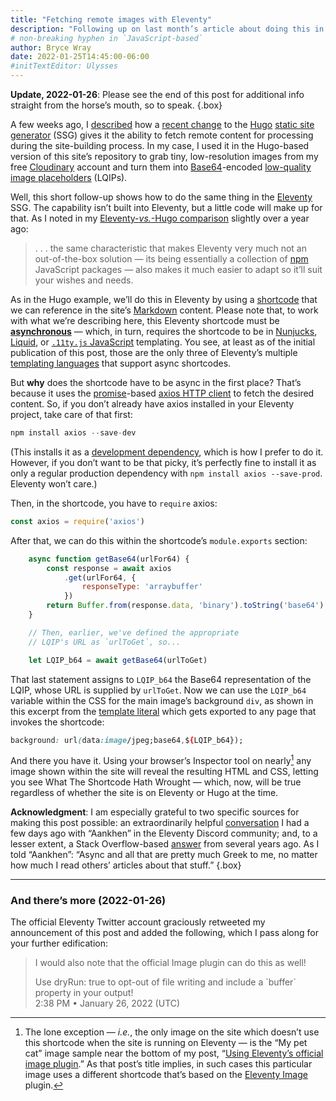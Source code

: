 ```yaml
---
title: "Fetching remote images with Eleventy"
description: "Following up on last month’s article about doing this in Hugo, we explain how to get there in a JavaScript-based SSG."
# non-breaking hyphen in `JavaScript-based`
author: Bryce Wray
date: 2022-01-25T14:45:00-06:00
#initTextEditor: Ulysses
---
```


**Update, 2022-01-26**: Please see the end of this post for additional info straight from the horse’s mouth, so to speak.
{.box}

A few weeks ago, I [described](/posts/2021/12/fetching-remote-stuff-hugo-0-90-plus/) how a [recent change](https://github.com/gohugoio/hugo/releases/tag/v0.90.0) to the [Hugo](https://gohugo.io) [static site generator](https://jamstack.org/generators) (SSG) gives it the ability to fetch remote content for processing during the site-building process. In my case, I used it in the Hugo-based version of this site’s repository to grab tiny, low-resolution images from my free [Cloudinary](https://cloudinary.com) account and turn them into [Base64](https://en.wikipedia.org/wiki/Base64)-encoded [low-quality image placeholders](https://www.guypo.com/introducing-lqip-low-quality-image-placeholders) (LQIPs).

Well, this short follow-up shows how to do the same thing in the [Eleventy](https://11ty.dev) SSG. The capability isn’t built into Eleventy, but a little code will make up for that. As I noted in my [Eleventy-*vs.*-Hugo comparison](/posts/2020/12/eleventy-hugo-comparing-contrasting/) slightly over a year ago:

> .&nbsp;.&nbsp;. the same characteristic that makes Eleventy very much not an out-of-the-box solution — its being essentially a collection of [npm](https://npmjs.com) JavaScript packages — also makes it much easier to adapt so it’ll suit your wishes and needs.

As in the Hugo example, we’ll do this in Eleventy by using a [shortcode](https://www.11ty.dev/docs/shortcodes/) that we can reference in the site’s [Markdown](https://daringfireball.net/projects/markdown) content. Please note that, to work with what we’re describing here, this Eleventy shortcode must be **[asynchronous](https://developer.mozilla.org/en-US/docs/Glossary/Asynchronous)** — which, in turn, requires the shortcode to be in [Nunjucks](https://www.11ty.dev/docs/languages/nunjucks/#asynchronous-shortcodes), [Liquid](https://www.11ty.dev/docs/languages/liquid/#asynchronous-shortcodes), or [`.11ty.js` JavaScript](https://www.11ty.dev/docs/languages/javascript/#asynchronous-javascript-template-functions) templating. You see, at least as of the initial publication of this post, those are the only three of Eleventy’s multiple [templating languages](https://www.11ty.dev/docs/languages/) that support async shortcodes.

But **why** does the shortcode have to be async in the first place? That’s because it uses the [promise](https://developer.mozilla.org/en-US/docs/Web/JavaScript/Reference/Global_Objects/Promise)-based [axios HTTP client](https://axios-http.com/) to fetch the desired content. So, if you don’t already have axios installed in your Eleventy project, take care of that first:

```js
npm install axios --save-dev
```

(This installs it as a [development dependency](https://docs.npmjs.com/specifying-dependencies-and-devdependencies-in-a-package-json-file), which is how I prefer to do it. However, if you don’t want to be that picky, it’s perfectly fine to install it as only a regular production dependency with `npm install axios --save-prod`. Eleventy won’t care.)

Then, in the shortcode, you have to `require` axios:

```js
const axios = require('axios')
```

After that, we can do this within the shortcode’s `module.exports` section:

```js
	async function getBase64(urlFor64) {
		const response = await axios
			.get(urlFor64, {
				responseType: 'arraybuffer'
			})
		return Buffer.from(response.data, 'binary').toString('base64')
	}

	// Then, earlier, we've defined the appropriate
	// LQIP's URL as `urlToGet`, so...

	let LQIP_b64 = await getBase64(urlToGet)
```

That last statement assigns to `LQIP_b64` the Base64 representation of the LQIP, whose URL is supplied by `urlToGet`. Now we can use the `LQIP_b64` variable within the CSS for the main image’s background `div`, as shown in this excerpt from the [template literal](https://developer.mozilla.org/en-US/docs/Web/JavaScript/Reference/Template_literals) which gets exported to any page that invokes the shortcode:

```css
background: url(data:image/jpeg;base64,${LQIP_b64});
```

And there you have it. Using your browser’s Inspector tool on nearly[^1] any image shown within the site will reveal the resulting HTML and CSS, letting you see What The Shortcode Hath Wrought — which, now, will be true regardless of whether the site is on Eleventy or Hugo at the time.

**Acknowledgment**: I am especially grateful to two specific sources for making this post possible: an extraordinarily helpful [conversation](https://discord.com/channels/741017160297611315/934524410591838249/) I had a few days ago with “Aankhen” in the Eleventy Discord community; and, to a lesser extent, a Stack Overflow-based [answer](https://stackoverflow.com/questions/41846669/download-an-image-using-axios-and-convert-it-to-base64) from several years ago. As I told “Aankhen”: “Async and all that are pretty much Greek to me, no matter how much I read others’ articles about that stuff.”
{.box}

[^1]:	The lone exception — *i.e.*, the only image on the site which doesn’t use this shortcode when the site is running on Eleventy — is the “My pet cat” image sample near the bottom of my post, “[Using Eleventy’s official image plugin](/posts/2021/04/using-eleventys-official-image-plugin/).” As that post’s title implies, in such cases this particular image uses a different shortcode that’s based on the [Eleventy Image](https://www.11ty.dev/docs/plugins/image/) plugin.

---

### And there’s more (2022-01-26)

The official Eleventy Twitter account graciously retweeted my announcement of this post and added the following, which I pass along for your further edification:

> I would also note that the official Image plugin can do this as well!
>
> Use dryRun: true to opt-out of file writing and include a \`buffer\` property in your output!\
> <span class="pokey">2:38 PM • January 26, 2022 (UTC)</span>
<!-- https://twitter.com/eleven_ty/status/1486347755404640257 -->
